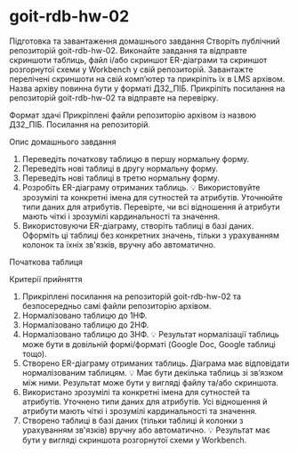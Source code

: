 # goit-rdb-hw-02
Підготовка та завантаження домашнього завдання
Створіть публічний репозиторій goit-rdb-hw-02.
Виконайте завдання та відправте скриншоти таблиць, файл і/або скриншот ER-діаграми та скриншот розгорнутої схеми у Workbench у свій репозиторій.
Завантажте перелічені скриншоти на свій комп’ютер та прикріпіть їх в LMS архівом. Назва архіву повинна бути у форматі ДЗ2_ПІБ.
Прикріпіть посилання на репозиторій goit-rdb-hw-02 та відправте на перевірку.

Формат здачі 
Прикріплені файли репозиторію архівом із назвою ДЗ2_ПІБ.
Посилання на репозиторій.

Опис домашнього завдання
1. Переведіть початкову таблицю в першу нормальну форму.
2. Переведіть нові таблиці в другу нормальну форму.
3. Переведіть нові таблиці в третю нормальну форму.
4. Розробіть ER-діаграму отриманих таблиць.
💡 Використовуйте зрозумілі та конкретні імена для сутностей та атрибутів. Уточнюйте типи даних для атрибутів. Перевірте, чи всі відношення й атрибути мають чіткі і зрозумілі кардинальності та значення.
5. Використовуючи ER-діаграму, створіть таблиці в базі даних. Оформіть ці таблиці без конкретних значень, тільки з урахуванням колонок та їхніх зв'язків, вручну або автоматично.

Початкова таблиця
<img>

Критерії прийняття
1. Прикріплені посилання на репозиторій goit-rdb-hw-02 та безпосередньо самі файли репозиторію архівом.
2. Нормалізовано таблицю до 1НФ.
3. Нормалізовано таблицю до 2НФ.
4. Нормалізовано таблицю до 3НФ.
💡 Результат нормалізації таблиць може бути в довільній формі/форматі (Google Doc, Google таблиці тощо).
5. Створено ER-діаграму отриманих таблиць. Діаграма має відповідати нормалізованим таблицям.
💡 Має бути декілька таблиць зі зв’язком між ними. Результат може бути у вигляді файлу та/або скриншота.
6. Використано зрозумілі та конкретні імена для сутностей та атрибутів. Уточнено типи даних для атрибутів. Усі відношення й атрибути мають чіткі і зрозумілі кардинальності та значення.
7. Створено таблиці в базі даних (тільки таблиці й колонки з урахуванням зв'язків) вручну або автоматично.
💡 Результат має бути у вигляді скриншота розгорнутої схеми у Workbench.
